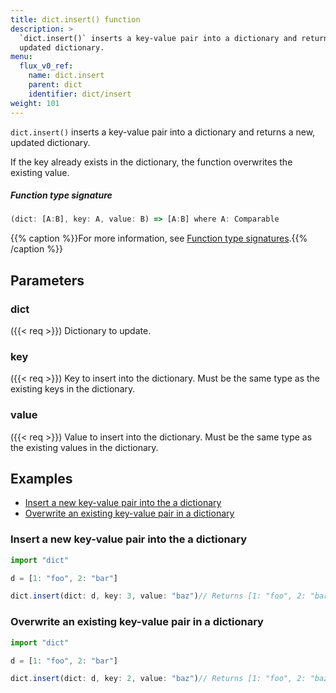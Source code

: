 ```yaml
---
title: dict.insert() function
description: >
  `dict.insert()` inserts a key-value pair into a dictionary and returns a new,
  updated dictionary.
menu:
  flux_v0_ref:
    name: dict.insert
    parent: dict
    identifier: dict/insert
weight: 101
---
```


<!------------------------------------------------------------------------------

IMPORTANT: This page was generated from comments in the Flux source code. Any
edits made directly to this page will be overwritten the next time the
documentation is generated. 

To make updates to this documentation, update the function comments above the
function definition in the Flux source code:

https://github.com/influxdata/flux/blob/master/stdlib/dict/dict.flux#L106-L106

Contributing to Flux: https://github.com/influxdata/flux#contributing
Fluxdoc syntax: https://github.com/influxdata/flux/blob/master/docs/fluxdoc.md

------------------------------------------------------------------------------->

`dict.insert()` inserts a key-value pair into a dictionary and returns a new,
updated dictionary.

If the key already exists in the dictionary, the function overwrites
the existing value.

##### Function type signature

```js
(dict: [A:B], key: A, value: B) => [A:B] where A: Comparable
```

{{% caption %}}For more information, see [Function type signatures](/flux/v0/function-type-signatures/).{{% /caption %}}

## Parameters

### dict
({{< req >}})
Dictionary to update.



### key
({{< req >}})
Key to insert into the dictionary.
Must be the same type as the existing keys in the dictionary.



### value
({{< req >}})
Value to insert into the dictionary.
Must be the same type as the existing values in the dictionary.




## Examples

- [Insert a new key-value pair into the a dictionary](#insert-a-new-key-value-pair-into-the-a-dictionary)
- [Overwrite an existing key-value pair in a dictionary](#overwrite-an-existing-key-value-pair-in-a-dictionary)

### Insert a new key-value pair into the a dictionary

```js
import "dict"

d = [1: "foo", 2: "bar"]

dict.insert(dict: d, key: 3, value: "baz")// Returns [1: "foo", 2: "bar", 3: "baz"]


```


### Overwrite an existing key-value pair in a dictionary

```js
import "dict"

d = [1: "foo", 2: "bar"]

dict.insert(dict: d, key: 2, value: "baz")// Returns [1: "foo", 2: "baz"]


```

